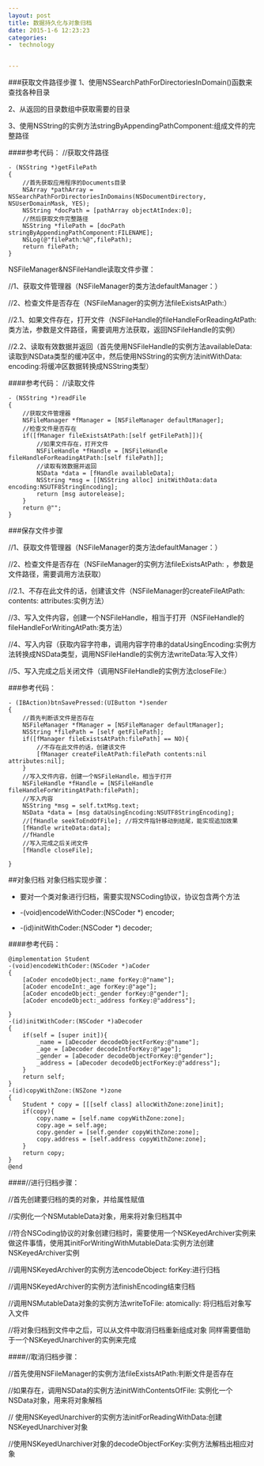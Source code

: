 ```yaml
---
layout: post
title: 数据持久化与对象归档
date: 2015-1-6 12:23:23
categories:
-  technology 


---
```


###获取文件路径步骤
1、使用NSSearchPathForDirectoriesInDomain()函数来查找各种目录

2、从返回的目录数组中获取需要的目录

3、使用NSString的实例方法stringByAppendingPathComponent:组成文件的完整路径

####参考代码：
//获取文件路径

```
- (NSString *)getFilePath
{
    //首先获取应用程序的Documents目录
    NSArray *pathArray = NSSearchPathForDirectoriesInDomains(NSDocumentDirectory, NSUserDomainMask, YES);
    NSString *docPath = [pathArray objectAtIndex:0];
    //然后获取文件完整路径
    NSString *filePath = [docPath stringByAppendingPathComponent:FILENAME];
    NSLog(@"filePath:%@",filePath);
    return filePath;
}
```

NSFileManager&NSFileHandle读取文件步骤：

//1、获取文件管理器（NSFileManager的类方法defaultManager：）

//2、检查文件是否存在（NSFileManager的实例方法fileExistsAtPath:）

//2.1、如果文件存在，打开文件（NSFileHandle的fileHandleForReadingAtPath:类方法，参数是文件路径，需要调用方法获取，返回NSFileHandle的实例）

//2.2、读取有效数据并返回（首先使用NSFileHandle的实例方法availableData:读取到NSData类型的缓冲区中，然后使用NSString的实例方法initWithData: encoding:将缓冲区数据转换成NSString类型）

####参考代码：
//读取文件

```
- (NSString *)readFile
{
    //获取文件管理器
    NSFileManager *fManager = [NSFileManager defaultManager];
    //检查文件是否存在
    if([fManager fileExistsAtPath:[self getFilePath]]){
        //如果文件存在，打开文件
        NSFileHandle *fHandle = [NSFileHandle fileHandleForReadingAtPath:[self filePath]];
        //读取有效数据并返回
        NSData *data = [fHandle availableData];
        NSString *msg = [[NSString alloc] initWithData:data  encoding:NSUTF8StringEncoding];
        return [msg autorelease];
    }
    return @"";
}
```

###保存文件步骤

//1、获取文件管理器（NSFileManager的类方法defaultManager：）

//2、检查文件是否存在（NSFileManager的实例方法fileExistsAtPath: ，参数是文件路径，需要调用方法获取）

//2.1、不存在此文件的话，创建该文件（NSFileManager的createFileAtPath: contents: attributes:实例方法）

//3、写入文件内容，创建一个NSFileHandle，相当于打开（NSFileHandle的fileHandleForWritingAtPath:类方法）

//4、写入内容（获取内容字符串，调用内容字符串的dataUsingEncoding:实例方法转换成NSData类型，调用NSFileHandle的实例方法writeData:写入文件）

//5、写入完成之后关闭文件（调用NSFileHandle的实例方法closeFile:）

###参考代码：

```
- (IBAction)btnSavePressed:(UIButton *)sender
{
    //首先判断该文件是否存在
    NSFileManager *fManager = [NSFileManager defaultManager];
    NSString *filePath = [self getFilePath]; 
    if([fManager fileExistsAtPath:filePath] == NO){
        //不存在此文件的话，创建该文件
        [fManager createFileAtPath:filePath contents:nil attributes:nil];
    }
    //写入文件内容，创建一个NSFileHandle，相当于打开
    NSFileHandle *fHandle = [NSFileHandle fileHandleForWritingAtPath:filePath];
    //写入内容
    NSString *msg = self.txtMsg.text;
    NSData *data = [msg dataUsingEncoding:NSUTF8StringEncoding];
    //[fHandle seekToEndOfFile]; //将文件指针移动到结尾，能实现追加效果
    [fHandle writeData:data];
    //fHandle
    //写入完成之后关闭文件
    [fHandle closeFile];
    
}
```

##对象归档
对象归档实现步骤：

*	要对一个类对象进行归档，需要实现NSCoding协议，协议包含两个方法

*	-(void)encodeWithCoder:(NSCoder *) encoder;

*	-(id)initWithCoder:(NSCoder *) decoder;

####参考代码：

```
@implementation Student
-(void)encodeWithCoder:(NSCoder *)aCoder
{
    [aCoder encodeObject:_name forKey:@"name"];
    [aCoder encodeInt:_age forKey:@"age"];
    [aCoder encodeObject:_gender forKey:@"gender"];
    [aCoder encodeObject:_address forKey:@"address"];
    
}
-(id)initWithCoder:(NSCoder *)aDecoder
{
    if(self = [super init]){
        _name = [aDecoder decodeObjectForKey:@"name"];
        _age = [aDecoder decodeIntForKey:@"age"];
        _gender = [aDecoder decodeObjectForKey:@"gender"];
        _address = [aDecoder decodeObjectForKey:@"address"];
    }
    return self;
}
-(id)copyWithZone:(NSZone *)zone
{
    Student * copy = [[[self class] allocWithZone:zone]init];
    if(copy){
        copy.name = [self.name copyWithZone:zone];
        copy.age = self.age;
        copy.gender = [self.gender copyWithZone:zone];
        copy.address = [self.address copyWithZone:zone];
    }
    return copy;
}
@end
```

####//进行归档步骤：

//首先创建要归档的类的对象，并给属性赋值

//实例化一个NSMutableData对象，用来将对象归档其中

//符合NSCoding协议的对象创建归档时，需要使用一个NSKeyedArchiver实例来做这件事情，使用其initForWritingWithMutableData:实例方法创建NSKeyedArchiver实例

//调用NSKeyedArchiver的实例方法encodeObject: forKey:进行归档

//调用NSKeyedArchiver的实例方法finishEncoding结束归档

//调用NSMutableData对象的实例方法writeToFile: atomically: 将归档后对象写入文件

//将对象归档到文件中之后，可以从文件中取消归档重新组成对象
 同样需要借助于一个NSKeyedUnarchiver的实例来完成

####//取消归档步骤：

//首先使用NSFileManager的实例方法fileExistsAtPath:判断文件是否存在

//如果存在，调用NSData的实例方法initWithContentsOfFile: 实例化一个NSData对象，用来将对象解档

// 使用NSKeyedUnarchiver的实例方法initForReadingWithData:创建NSKeyedUnarchiver对象

//使用NSKeyedUnarchiver对象的decodeObjectForKey:实例方法解档出相应对象
